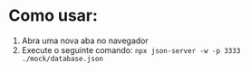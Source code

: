 # Como usar:

1. Abra uma nova aba no navegador 
2. Execute o seguinte comando:
```npx json-server -w -p 3333 ./mock/database.json```